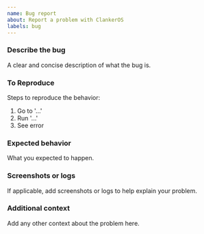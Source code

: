 ```yaml
---
name: Bug report
about: Report a problem with ClankerOS
labels: bug
---
```


### Describe the bug
A clear and concise description of what the bug is.

### To Reproduce
Steps to reproduce the behavior:
1. Go to '...'
2. Run '...'
3. See error

### Expected behavior
What you expected to happen.

### Screenshots or logs
If applicable, add screenshots or logs to help explain your problem.

### Additional context
Add any other context about the problem here.
